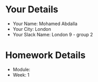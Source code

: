 <!--

The title for your pull request should be made in this format

CITY CLASS_NO - FIRST_NAME LAST_NAME - MODULE - WEEK_NO

For example,

London Class 7 - Chris Owen - HTMl/CSS - Week 1

-->

# Your Details

- Your Name: Mohamed Abdalla
- Your City: London
- Your Slack Name: London 9 - group 2

# Homework Details

- Module:
- Week: 1
